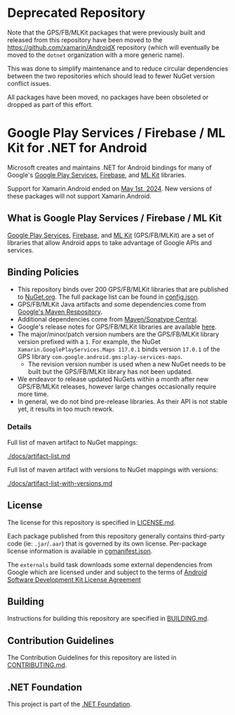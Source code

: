 # Deprecated Repository

Note that the GPS/FB/MLKit packages that were previously built and released from this repository 
have been moved to the https://github.com/xamarin/AndroidX repository (which will eventually be 
moved to the `dotnet` organization with a more generic name).

This was done to simplify maintenance and to reduce circular dependencies between the two 
repositories which should lead to fewer NuGet version conflict issues.

All packages have been moved, no packages have been obsoleted or dropped as part of this effort.

# Google Play Services / Firebase / ML Kit for .NET for Android

Microsoft creates and maintains .NET for Android bindings for many of Google's [Google Play Services](https://developers.google.com/android),
[Firebase](https://firebase.google.com/), and [ML Kit](https://developers.google.com/ml-kit) libraries.

Support for Xamarin.Android ended on [May 1st, 2024](https://dotnet.microsoft.com/en-us/platform/support/policy/xamarin). New versions of these packages will not support Xamarin.Android.

## What is Google Play Services / Firebase / ML Kit

[Google Play Services](https://developers.google.com/android), [Firebase](https://firebase.google.com/), and [ML Kit](https://developers.google.com/ml-kit)
 (GPS/FB/MLKit) are a set of libraries that allow Android apps to take advantage of Google APIs and services.

## Binding Policies

- This repository binds over 200 GPS/FB/MLKit libraries that are published to [NuGet.org](https://nuget.org). The full package list can be found in [config.json](config.json).
- GPS/FB/MLKit Java artifacts and some dependencies come from [Google's Maven Respository](https://maven.google.com/web/index.html#).
- Additional dependencies come from [Maven/Sonatype Central](https://repo1.maven.org/maven2/).
- Google's release notes for GPS/FB/MLKit libraries are available [here](https://developers.google.com/android/guides/releases).
- The major/minor/patch version numbers are the GPS/FB/MLKit library version prefixed with a `1`. For example, the NuGet `Xamarin.GooglePlayServices.Maps 117.0.1` binds version `17.0.1` of the GPS library `com.google.android.gms:play-services-maps`.
  - The revision version number is used when a new NuGet needs to be built but the GPS/FB/MLKit library has not been updated.
- We endeavor to release updated NuGets within a month after new GPS/FB/MLKit releases, however large changes occasionally require 
  more time.
- In general, we do not bind pre-release libraries. As their API is not stable yet, it results in too much rework.

### Details

Full list of maven artifact to NuGet mappings:

[./docs/artifact-list.md](./docs/artifact-list.md)

Full list of maven artifact with versions to NuGet mappings with versions:

[./docs/artifact-list-with-versions.md](./docs/artifact-list-with-versions.md)

## License

The license for this repository is specified in [LICENSE.md](LICENSE.md).

Each package published from this repository generally contains third-party code (ie: `.jar`/`.aar`) that is governed by its own license.  Per-package license information is available in [cgmanifest.json](cgmanifest.json).

The `externals` build task downloads some external dependencies from Google which are licensed under and subject to the terms of 
[Android Software Development Kit License Agreement](http://developer.android.com/sdk/terms.html)

## Building

Instructions for building this repository are specified in [BUILDING.md](BUILDING.md).

## Contribution Guidelines

The Contribution Guidelines for this repository are listed in [CONTRIBUTING.md](.github/CONTRIBUTING.md).

## .NET Foundation

This project is part of the [.NET Foundation](http://www.dotnetfoundation.org/projects).
